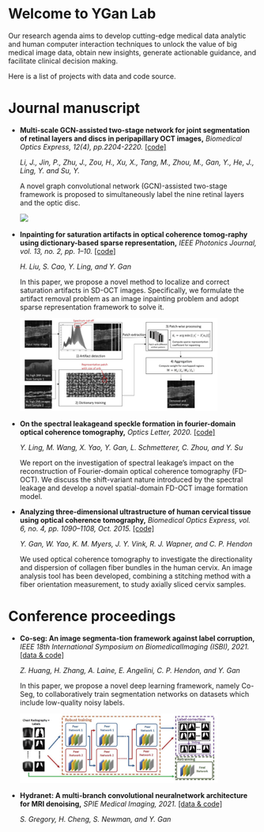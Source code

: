 # Welcome to YGan Lab

Our research agenda aims to develop cutting-edge medical data analytic and human computer interaction techniques to unlock the value of big medical image data, obtain new insights, generate actionable guidance, and facilitate clinical decision making. 

Here is a list of projects with data and code source.

# Journal manuscript

- **Multi-scale GCN-assisted two-stage network for joint segmentation of retinal layers and discs in peripapillary OCT images,** *Biomedical Optics Express, 12(4), pp.2204-2220.* [[code]](https://github.com/Jiaxuan-Li/MGU-Net)

    *Li, J., Jin, P., Zhu, J., Zou, H., Xu, X., Tang, M., Zhou, M., Gan, Y., He, J., Ling, Y. and Su, Y.*

    A novel graph convolutional network (GCN)-assisted two-stage framework is proposed to simultaneously label the nine retinal layers and the optic disc. 

    <img src="https://raw.githubusercontent.com/Jiaxuan-Li/MGU-Net/main/figs/fig2.png" width="400">


- **Inpainting for saturation artifacts in optical coherence tomog-raphy using dictionary-based sparse representation,** *IEEE Photonics Journal, vol. 13, no. 2, pp. 1–10.* [[code]](https://github.com/YGanLab/OCT-Inpainting)

    *H. Liu, S. Cao, Y. Ling, and Y. Gan*

    In this paper, we propose a novel method to localize and correct saturation artifacts in SD-OCT images. Specifically, we formulate the artifact removal problem as an image inpainting problem and adopt sparse representation framework to solve it.

    <img src="https://raw.githubusercontent.com/YGanLab/OCT-Inpainting/main/figs/1.JPG" width="400">

- **On the spectral leakageand speckle formation in fourier-domain optical coherence tomography,** *Optics Letter, 2020.* [[code]](https://github.com/MengyuanWang524/Super-resolution-OCT)

    *Y. Ling, M. Wang, X. Yao, Y. Gan, L. Schmetterer, C. Zhou, and Y. Su*

    We report on the investigation of spectral leakage’s impact on the reconstruction of Fourier-domain optical coherence tomography (FD-OCT). We discuss the shift-variant nature introduced by the spectral leakage and develop a novel spatial-domain FD-OCT image formation model. 

- **Analyzing three-dimensional ultrastructure of human cervical tissue using optical coherence tomography,** *Biomedical Optics Express, vol. 6, no. 4, pp. 1090–1108, Oct. 2015.* [[code]](https://academiccommons.columbia.edu/doi/10.7916/d8-dtb4-6j91)

    *Y. Gan, W. Yao, K. M. Myers, J. Y. Vink, R. J. Wapner, and C. P. Hendon* 

    We used optical coherence tomography to investigate the directionality and dispersion of collagen fiber bundles in the human cervix. An image analysis tool has been developed, combining a stitching method with a fiber orientation measurement, to study axially sliced cervix samples. 

# Conference proceedings​

- **Co-seg: An image segmenta-tion framework against label corruption,** *IEEE 18th International Symposium on BiomedicalImaging (ISBI), 2021.* [[data & code]](https://github.com/yg2327/Co-Seg)

    *Z. Huang, H. Zhang, A. Laine, E. Angelini, C. P. Hendon, and Y. Gan*

    In this paper, we propose a novel deep learning framework, namely Co-Seg, to collaboratively train segmentation networks on datasets which include low-quality noisy labels.   

    <img src="https://raw.githubusercontent.com/YGanLab/Software_data/main/figs/coseg.JPG" width="400">


- **Hydranet: A multi-branch convolutional neuralnetwork architecture for MRI denoising,** *SPIE Medical Imaging, 2021.* [[data & code]](https://github.com/stephenhgregory/HydraNet)

    *S. Gregory, H. Cheng, S. Newman, and Y. Gan*
